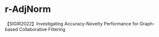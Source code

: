 # r-AdjNorm
【SIGIR2022】Investigating Accuracy-Novelty Performance for Graph-based Collaborative Filtering
